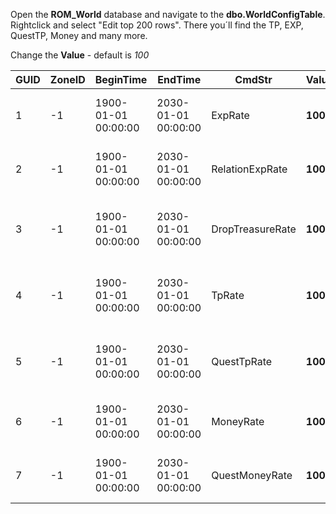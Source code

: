 Open the **ROM_World** database and navigate to the **dbo.WorldConfigTable**. Rightclick and select "Edit top 200 rows".
There you´ll find the TP, EXP, QuestTP, Money and many more.  

Change the **Value** - default is _100_


| GUID  | ZoneID  | BeginTime  | EndTime  | CmdStr  | Value  | Str  | Note  |
|---|---|---|---|---|---|---|---|
| 1  | -1  | 1900-01-01 00:00:00  | 2030-01-01 00:00:00  | ExpRate  | **1000**  |   | Experience percentage (100 = Exp x1) |
| 2  | -1  | 1900-01-01 00:00:00  | 2030-01-01 00:00:00  | RelationExpRate  | **1000**  |   | Experience percentage (100 = Exp x1) |
| 3  | -1  | 1900-01-01 00:00:00  | 2030-01-01 00:00:00  | DropTreasureRate  | **1000**  |   | Drop treasure monster (100 = Exp x1) |
| 4  | -1  | 1900-01-01 00:00:00  | 2030-01-01 00:00:00  | TpRate  | **1000**  |   | Talent points percentage (100 = Exp x1) |
| 5  | -1  | 1900-01-01 00:00:00  | 2030-01-01 00:00:00  | QuestTpRate  | **1000**  |   | Talent points percentage (100 = Exp x1) |
| 6  | -1  | 1900-01-01 00:00:00  | 2030-01-01 00:00:00  | MoneyRate  | **1000**  |   | Money percentage (100 = Exp x1) |
| 7  | -1  | 1900-01-01 00:00:00  | 2030-01-01 00:00:00  | QuestMoneyRate  | **1000**  |   | Money percentage (100 = Exp x1) |
